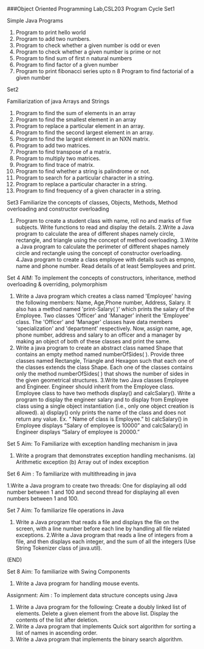 ###Object Oriented Programming Lab,CSL203
Program Cycle
Set1 

Simple Java Programs
1. Program to print hello world
2. Program to add two numbers.
3. Program to check whether a given number is odd or even
4. Program to check whether a given number is prime or  not
5. Program to find sum of first n natural numbers
6. Program to find factor of a given number
7. Program to print fibonacci series upto n
8 Program to find factorial of a given number


Set2

Familiarization of java Arrays and Strings
1. Program to find the sum of elements in an array
2. Program to find the smallest element in an array
3. Program to replace a particular element in an array.
4. Program to find the second largest element in an array.
5. Program to find the largest element in an NXN matrix.
6. Program to add two matrices.
7. Program to find transpose of a matrix.
8. Program to multiply two matrices.
9. Program to find trace of matrix.
10. Program to find whether a string is palindrome or not.
11. Program to search for a particular character in a string.
12. Program to replace a particular character in a string.
13. Program to find frequency of a given character in a string.


Set3
Familiarize the concepts of classes, Objects, Methods, Method overloading and constructor overloading

1. Program to create a student class with name, roll no and marks of five subjects. Write functions to read and display the details.
2.Write a Java program to calculate the area of different shapes namely circle, rectangle, and triangle using the concept of method overloading.
3.Write a Java program to calculate the perimeter of different shapes namely circle and rectangle using the concept of constructor overloading.
4.Java program to create a class employee with details such as empno, name and phone number. Read details of at least 5employees and print.



Set 4
AIM: To implement the concepts of constructors, inheritance, method overloading & overriding, polymorphism
1. Write a Java program which creates a class named 'Employee' having the following members: Name, Age,Phone number, Address, Salary. It also has a method named 'print-Salary( )' which prints the salary of the Employee. Two classes 'Officer' and 'Manager' inherit the 'Employee' class. The 'Officer' and 'Manager' classes have data members 'specialization' and 'department' respectively. Now, assign name, age, phone number, address and salary to an officer and a manager by making an object of both of these classes and print the same.
2. Write a java program to create an abstract class named Shape that contains an empty method named numberOfSides( ). Provide three classes named Rectangle, Triangle and Hexagon such that each one of the classes extends the class Shape. Each one of the classes contains only the method numberOfSides( ) that shows the number of sides in the given geometrical structures.
3.Write two Java classes Employee and Engineer. Engineer should inherit from the Employee class. Employee class to have two methods display() and calcSalary(). Write a program to display the engineer salary and to display from Employee class using a single object instantiation (i.e., only one object creation is allowed).
	a) display() only prints the name of the class and does not return any value. Ex. “ Name of class is Employee.”
	b) calcSalary() in Employee displays “Salary of employee is 10000” and calcSalary() in Engineer displays “Salary of employee is 20000.”
 

Set 5
Aim: To Familiarize with exception handling mechanism in java

1. Write a program that demonstrates exception handling mechanisms.
	(a) Arithmetic exception
	(b) Array out of index exception
	
Set 6
Aim : To familiarize with multithreading in java

1.Write a Java program to create two threads: One for displaying all odd number between 1 and 100 and second thread for displaying all even numbers between 1 and 100.

Set 7
Aim: To familiarize file operations in Java

1. Write a Java program that reads a file and displays the file on the screen, with a line number before each line by handling all file related exceptions.
2.Write a Java program that reads a line of integers from a file, and then displays each integer, and the sum of all the integers (Use String Tokenizer class of java.util).





(END)

Set 8
Aim: To familiarize with Swing Components

1. Write a Java program for handling mouse events.

Assignment:
Aim : To implement data structure concepts using Java
1. Write a Java program for the following:
	Create a doubly linked list of elements.
	Delete a given element from the above list.
	Display the contents of the list after deletion.
2. Write a Java program that implements Quick sort algorithm for sorting a list of names in ascending order.
3. Write a Java program that implements the binary search algorithm.

